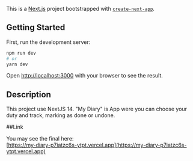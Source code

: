 This is a [Next.js](https://nextjs.org/) project bootstrapped with [`create-next-app`](https://github.com/vercel/next.js/tree/canary/packages/create-next-app).

## Getting Started

First, run the development server:

```bash
npm run dev
# or
yarn dev
```

Open [http://localhost:3000](http://localhost:3000) with your browser to see the result.

## Description

This project use NextJS 14. "My Diary" is App were you can choose your duty and track, marking as done or undone.

##Link

You may see the final here:\
[https://my-diary-p7iatzc6s-ytpt.vercel.app](https://my-diary-p7iatzc6s-ytpt.vercel.app)